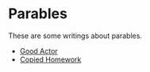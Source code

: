 # Parables

These are some writings about parables.

- [Good Actor](parables/01-good-actor.md)
- [Copied Homework](parables/02-copied-homework.md)